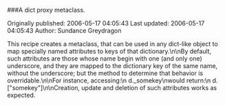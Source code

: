 ###A dict proxy metaclass.

Originally published: 2006-05-17 04:05:43
Last updated: 2006-05-17 04:05:43
Author: Sundance Greydragon

This recipe creates a metaclass, that can be used in any dict-like object to map specially named attributes to keys of that dictionary.\n\nBy default, such attributes are those whose name begin with one (and only one) underscore, and they are mapped to the dictionary key of the same name, without the underscore; but the method to determine that behavior is overridable.\n\nFor instance, accessing:\n  d._somekey\nwould return:\n  d.["somekey"]\n\nCreation, update and deletion of such attributes works as expected.